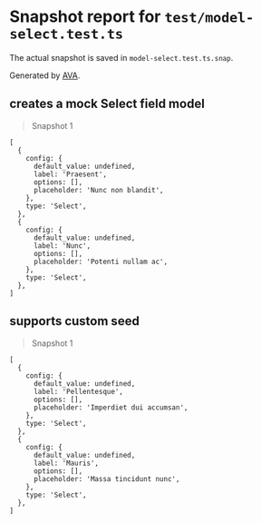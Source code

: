 # Snapshot report for `test/model-select.test.ts`

The actual snapshot is saved in `model-select.test.ts.snap`.

Generated by [AVA](https://avajs.dev).

## creates a mock Select field model

> Snapshot 1

    [
      {
        config: {
          default_value: undefined,
          label: 'Praesent',
          options: [],
          placeholder: 'Nunc non blandit',
        },
        type: 'Select',
      },
      {
        config: {
          default_value: undefined,
          label: 'Nunc',
          options: [],
          placeholder: 'Potenti nullam ac',
        },
        type: 'Select',
      },
    ]

## supports custom seed

> Snapshot 1

    [
      {
        config: {
          default_value: undefined,
          label: 'Pellentesque',
          options: [],
          placeholder: 'Imperdiet dui accumsan',
        },
        type: 'Select',
      },
      {
        config: {
          default_value: undefined,
          label: 'Mauris',
          options: [],
          placeholder: 'Massa tincidunt nunc',
        },
        type: 'Select',
      },
    ]
